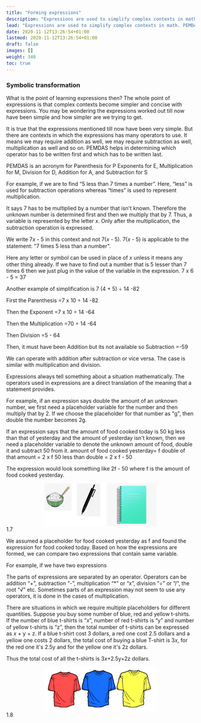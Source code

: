 ```yaml
---
title: "Forming expressions"
description: "Expressions are used to simplify complex contexts in math. PEMDAS helps determine the order of operations in expressions. Variables are represented by letters."
lead: "Expressions are used to simplify complex contexts in math. PEMDAS helps determine the order of operations in expressions. Variables are represented by letters."
date: 2020-11-12T13:26:54+01:00
lastmod: 2020-11-12T13:26:54+01:00
draft: false
images: []
weight: 340
toc: true
---
```


### Symbolic transformation
What is the point of learning expressions then?
The whole point of expressions is that complex contexts become simpler and concise with expressions. You may be wondering the expressions worked out till now have been simple and how simpler are we trying to get. 

It is true that the expressions mentioned till now have been very simple. But there are contexts in which the expressions has many operators to use. It means we may require addition as well, we may require subtraction as well, multiplication as well and so on. PEMDAS helps in determining which operator has to be written first and which has to be written last. 

PEMDAS is an acronym for 
Parenthesis for P 
Exponents for E, 
Multiplication for M, 
Division for D, 
Addition for A, and 
Subtraction for S 

For example, if we are to find “5 less than 7 times a number”. Here, “less” is used for subtraction operations whereas “times” is used to represent multiplication.

It says 7 has to be multiplied by a number that isn't known. Therefore the unknown number is determined first and then we multiply that by 7. Thus, a variable is represented by the letter 𝑥. Only after the multiplication, the subtraction operation is expressed. 
 
We write 7𝑥 - 5 in this context and not 7(𝑥 - 5). 7(𝑥 - 5) is applicable to the statement: "7 times 5 less than a number". 


Here any letter or symbol can be used in place of 𝑥 unless it means any other thing already. 
If we have to find out a number that is 5 lesser than 7 times 6 then we just plug in the value of the variable in the expression.
7 x 6 - 5 = 37

Another example of simplification is 
7 (4 + 5) ÷ 14 -82

First the Parenthesis
=7 x 10 ÷ 14 -82

Then the Exponent
=7 x 10 ÷ 14 -64

Then the Multiplication
=70 ÷ 14 -64

Then Division
=5 - 64

Then, it must have been Addition but its not available so Subtraction
=-59

We can operate with addition after subtraction or vice versa. The case is similar with multiplication and division. 

Expressions always tell something about a situation mathematically. The operators used in expressions are a direct translation of the meaning that a statement provides. 


For example, if an expression says double the amount of an unknown number, we first need a placeholder variable for the number and then multiply that by 2. If we choose the placeholder for that number as "g", then double the number becomes 2g. 


If an expression says that the amount of food cooked today is 50 kg less than that of yesterday and the amount of yesterday isn't known, then we need a placeholder variable to denote the unknown amount of food, double it and subtract 50 from it. 
amount of food cooked yesterday= f
double of that amount = 2 x f
50 less than double = 2 x f - 50

The expression would look something like 2f - 50 where f is the amount of food cooked yesterday. 

<img src="1_7_rice_pen_notebook.jpg" width="300" style="display: block; margin: 0 auto;">
1.7

We assumed a placeholder for food cooked yesterday as f and found the expression for food cooked today.
Based on how the expressions are formed, we can compare two expressions that contain same variable. 

For example, if we have two expressions 


The parts of expressions are separated by an operator. Operators can be addition “+”, subtraction “-”, multiplication “*” or “x”, division “÷” or “/”, the root “√” etc. Sometimes parts of an expression may not seem to use any operators, it is done in the cases of multiplication.

There are situations in which we require multiple placeholders for different quantities. Suppose you buy some number of blue, red and yellow t-shirts. If the number of blue t-shirts is “𝑥”, number of red t-shirts is “y” and number of yellow t-shirts is “z”, then the total number of t-shirts can be expressed as 𝑥 + y + z. If a blue t-shirt cost 3 dollars, a red one cost 2.5 dollars and a yellow one costs 2 dollars, the total cost of buying a blue T-shirt is 3𝑥, for the red one it's 2.5y and for the yellow one it's 2z dollars. 

Thus the total cost of all the t-shirts is 3𝑥+2.5y+2z dollars.

<img src="1_8_tshirts.jpg" width="300" style="display: block; margin: 0 auto;">
1.8 
